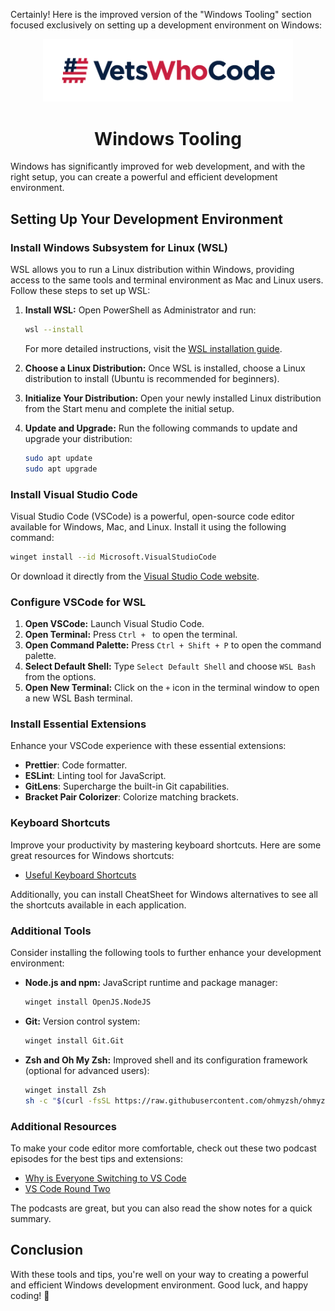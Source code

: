 Certainly! Here is the improved version of the "Windows Tooling" section focused exclusively on setting up a development environment on Windows:

<div align="center">
  <a href="https://vetswhocode.io">
    <img src="../img/vwc-logo.png" alt="Vets Who Code" width="400px" />
  </a>
</div>

<h1 align="center">Windows Tooling</h1>

Windows has significantly improved for web development, and with the right setup, you can create a powerful and efficient development environment.

## Setting Up Your Development Environment

### Install Windows Subsystem for Linux (WSL)

WSL allows you to run a Linux distribution within Windows, providing access to the same tools and terminal environment as Mac and Linux users. Follow these steps to set up WSL:

1. **Install WSL:** Open PowerShell as Administrator and run:
   ```bash
   wsl --install
   ```
   For more detailed instructions, visit the [WSL installation guide](https://docs.microsoft.com/en-us/windows/wsl/install).

2. **Choose a Linux Distribution:** Once WSL is installed, choose a Linux distribution to install (Ubuntu is recommended for beginners).

3. **Initialize Your Distribution:** Open your newly installed Linux distribution from the Start menu and complete the initial setup.

4. **Update and Upgrade:** Run the following commands to update and upgrade your distribution:
   ```bash
   sudo apt update
   sudo apt upgrade
   ```

### Install Visual Studio Code

Visual Studio Code (VSCode) is a powerful, open-source code editor available for Windows, Mac, and Linux. Install it using the following command:

```bash
winget install --id Microsoft.VisualStudioCode
```

Or download it directly from the [Visual Studio Code website](https://code.visualstudio.com/Download).

### Configure VSCode for WSL

1. **Open VSCode:** Launch Visual Studio Code.
2. **Open Terminal:** Press `Ctrl + ` to open the terminal.
3. **Open Command Palette:** Press `Ctrl + Shift + P` to open the command palette.
4. **Select Default Shell:** Type `Select Default Shell` and choose `WSL Bash` from the options.
5. **Open New Terminal:** Click on the `+` icon in the terminal window to open a new WSL Bash terminal.

### Install Essential Extensions

Enhance your VSCode experience with these essential extensions:

- **Prettier**: Code formatter.
- **ESLint**: Linting tool for JavaScript.
- **GitLens**: Supercharge the built-in Git capabilities.
- **Bracket Pair Colorizer**: Colorize matching brackets.

### Keyboard Shortcuts

Improve your productivity by mastering keyboard shortcuts. Here are some great resources for Windows shortcuts:

- [Useful Keyboard Shortcuts](https://www.reddit.com/r/AskReddit/comments/633ok7/what_are_some_useful_keyboard_shortcuts_that/)

Additionally, you can install CheatSheet for Windows alternatives to see all the shortcuts available in each application.

### Additional Tools

Consider installing the following tools to further enhance your development environment:

- **Node.js and npm:** JavaScript runtime and package manager:
  ```bash
  winget install OpenJS.NodeJS
  ```
- **Git:** Version control system:
  ```bash
  winget install Git.Git
  ```
- **Zsh and Oh My Zsh:** Improved shell and its configuration framework (optional for advanced users):
  ```bash
  winget install Zsh
  sh -c "$(curl -fsSL https://raw.githubusercontent.com/ohmyzsh/ohmyzsh/master/tools/install.sh)"
  ```

### Additional Resources

To make your code editor more comfortable, check out these two podcast episodes for the best tips and extensions:
- [Why is Everyone Switching to VS Code](https://syntax.fm/show/012/why-is-everyone-switching-to-vs-code)
- [VS Code Round Two](https://syntax.fm/show/048/vs-code-round-two)

The podcasts are great, but you can also read the show notes for a quick summary.

## Conclusion

With these tools and tips, you're well on your way to creating a powerful and efficient Windows development environment. Good luck, and happy coding! 🚀